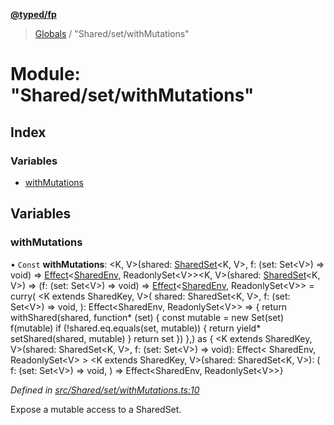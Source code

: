 **[@typed/fp](../README.md)**

> [Globals](../globals.md) / "Shared/set/withMutations"

# Module: "Shared/set/withMutations"

## Index

### Variables

* [withMutations](_shared_set_withmutations_.md#withmutations)

## Variables

### withMutations

• `Const` **withMutations**: \<K, V>(shared: [SharedSet](../interfaces/_shared_set_sharedset_.sharedset.md)\<K, V>, f: (set: Set\<V>) => void) => [Effect](_effect_effect_.effect.md)\<[SharedEnv](../interfaces/_shared_core_services_sharedenv_.sharedenv.md), ReadonlySet\<V>>\<K, V>(shared: [SharedSet](../interfaces/_shared_set_sharedset_.sharedset.md)\<K, V>) => (f: (set: Set\<V>) => void) => [Effect](_effect_effect_.effect.md)\<[SharedEnv](../interfaces/_shared_core_services_sharedenv_.sharedenv.md), ReadonlySet\<V>> = curry( \<K extends SharedKey, V>( shared: SharedSet\<K, V>, f: (set: Set\<V>) => void, ): Effect\<SharedEnv, ReadonlySet\<V>> => { return withShared(shared, function* (set) { const mutable = new Set(set) f(mutable) if (!shared.eq.equals(set, mutable)) { return yield* setShared(shared, mutable) } return set }) },) as { \<K extends SharedKey, V>(shared: SharedSet\<K, V>, f: (set: Set\<V>) => void): Effect\< SharedEnv, ReadonlySet\<V> > \<K extends SharedKey, V>(shared: SharedSet\<K, V>): ( f: (set: Set\<V>) => void, ) => Effect\<SharedEnv, ReadonlySet\<V>>}

*Defined in [src/Shared/set/withMutations.ts:10](https://github.com/TylorS/typed-fp/blob/f129829/src/Shared/set/withMutations.ts#L10)*

Expose a mutable access to a SharedSet.

